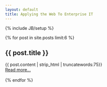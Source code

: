 ```yaml
---
layout: default
title: Applying the Web To Enterprise IT
---
```

{% include JB/setup %}

{% for post in site.posts limit:6 %}
<h2>{{ post.title }}</h2>
<div>
{{ post.content | strip_html | truncatewords:75}}<br>
<a href="{{ post.url }}">Read more...</a><br/><br/>
</div>
{% endfor %}
<!--
<ul >
    {% for post in site.posts limit:6 %}
    <li><span>{{ post.date | date_to_string }}</span> &raquo; <a href="{{ BASE_PATH }}{{ post.url }}">{{ post.title }}</a></li>
        {{ post.content | strip_html | truncatewords:75}}<br>
            <a href="{{ post.url }}">Read more...</a><br><br>
    {% endfor %}
</ul>
-->


